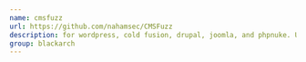 ```yaml
---
name: cmsfuzz
url: https://github.com/nahamsec/CMSFuzz
description: for wordpress, cold fusion, drupal, joomla, and phpnuke. URL : https://github.com/nahamsec/CMSFuzz Groups : blackarch blackarch-webapp blackarch-scanner blackarch-fuzzer
group: blackarch
---
```

